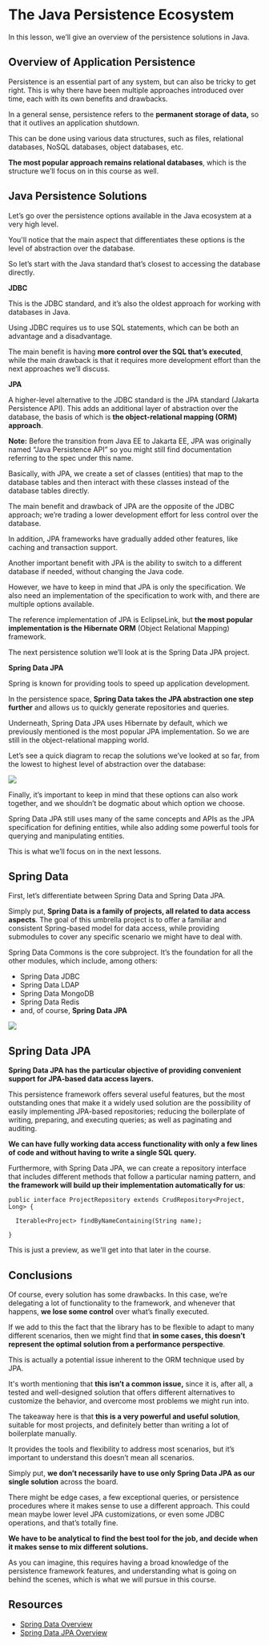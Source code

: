 # The Java Persistence Ecosystem

In this lesson, we’ll give an overview of the persistence solutions in Java.

## Overview of Application Persistence

Persistence is an essential part of any system, but can also be tricky to get right. This is why there have been multiple approaches introduced over time, each with its own benefits and drawbacks.

In a general sense, persistence refers to the **permanent storage of data,** so that it outlives an application shutdown.

This can be done using various data structures, such as files, relational databases, NoSQL databases, object databases, etc.

**The most popular approach remains relational databases**, which is the structure we’ll focus on in this course as well.

## Java Persistence Solutions

Let’s go over the persistence options available in the Java ecosystem at a very high level.

You'll notice that the main aspect that differentiates these options is the level of abstraction over the database.

So let’s start with the Java standard that’s closest to accessing the database directly.

**JDBC**

This is the JDBC standard, and it’s also the oldest approach for working with databases in Java.

Using JDBC requires us to use SQL statements, which can be both an advantage and a disadvantage.

The main benefit is having **more control over the SQL that’s executed**, while the main drawback is that it requires more development effort than the next approaches we’ll discuss.

**JPA**

A higher-level alternative to the JDBC standard is the JPA standard (Jakarta Persistence API). This adds an additional layer of abstraction over the database, the basis of which is **the object-relational mapping (ORM) approach**.

**Note:** Before the transition from Java EE to Jakarta EE, JPA was originally named “Java Persistence API” so you might still find documentation referring to the spec under this name.

Basically, with JPA, we create a set of classes (entities) that map to the database tables and then interact with these classes instead of the database tables directly.

The main benefit and drawback of JPA are the opposite of the JDBC approach; we’re trading a lower development effort for less control over the database.

In addition, JPA frameworks have gradually added other features, like caching and transaction support.

Another important benefit with JPA is the ability to switch to a different database if needed, without changing the Java code.

However, we have to keep in mind that JPA is only the specification. We also need an implementation of the specification to work with, and there are multiple options available.

The reference implementation of JPA is EclipseLink, but **the most popular implementation is the Hibernate ORM** (Object Relational Mapping) framework.

The next persistence solution we’ll look at is the Spring Data JPA project.

**Spring Data JPA**

Spring is known for providing tools to speed up application development.

In the persistence space, **Spring Data takes the JPA abstraction one step further** and allows us to quickly generate repositories and queries.

Underneath, Spring Data JPA uses Hibernate by default, which we previously mentioned is the most popular JPA implementation. So we are still in the object-relational mapping world.

Let’s see a quick diagram to recap the solutions we’ve looked at so far, from the lowest to highest level of abstraction over the database:

![](https://cdn.fs.teachablecdn.com/ADNupMnWyR7kCWRvm76Laz/https://www.filepicker.io/api/file/RlC12Yh5RJucvZq0IhzI)

Finally, it’s important to keep in mind that these options can also work together, and we shouldn’t be dogmatic about which option we choose.

Spring Data JPA still uses many of the same concepts and APIs as the JPA specification for defining entities, while also adding some powerful tools for querying and manipulating entities.

This is what we’ll focus on in the next lessons.

## Spring Data

First, let’s differentiate between Spring Data and Spring Data JPA.

Simply put, **Spring Data is a family of projects, all related to data access aspects**. The goal of this umbrella project is to offer a familiar and consistent Spring-based model for data access, while providing submodules to cover any specific scenario we might have to deal with.

Spring Data Commons is the core subproject. It’s the foundation for all the other modules, which include, among others:

-   Spring Data JDBC
-   Spring Data LDAP
-   Spring Data MongoDB
-   Spring Data Redis
-   and, of course, **Spring Data JPA**

![](https://cdn.fs.teachablecdn.com/ADNupMnWyR7kCWRvm76Laz/https://www.filepicker.io/api/file/90qVXM6REelL374tLvky)

## Spring Data JPA

**Spring Data JPA has the particular objective of providing convenient support for JPA-based data access layers.**

This persistence framework offers several useful features, but the most outstanding ones that make it a widely used solution are the possibility of easily implementing JPA-based repositories; reducing the boilerplate of writing, preparing, and executing queries; as well as paginating and auditing.

**We can have fully working data access functionality with only a few lines of code and without having to write a single SQL query.**

Furthermore, with Spring Data JPA, we can create a repository interface that includes different methods that follow a particular naming pattern, and **the framework will build up their implementation automatically for us**:

```
public interface ProjectRepository extends CrudRepository<Project, Long> {

  Iterable<Project> findByNameContaining(String name);

}
```

This is just a preview, as we'll get into that later in the course.

## Conclusions

Of course, every solution has some drawbacks. In this case, we’re delegating a lot of functionality to the framework, and whenever that happens, **we lose some control** over what’s finally executed.

If we add to this the fact that the library has to be flexible to adapt to many different scenarios, then we might find that **in some cases, this doesn’t represent the optimal solution from a performance perspective**.

This is actually a potential issue inherent to the ORM technique used by JPA.

It's worth mentioning that **this isn’t a common issue,** since it is, after all, a tested and well-designed solution that offers different alternatives to customize the behavior, and overcome most problems we might run into.

The takeaway here is that **this is a very powerful and useful solution**, suitable for most projects, and definitely better than writing a lot of boilerplate manually.

It provides the tools and flexibility to address most scenarios, but it’s important to understand this doesn’t mean all scenarios.

Simply put, **we don’t necessarily have to use only Spring Data JPA as our single solution** across the board.

There might be edge cases, a few exceptional queries, or persistence procedures where it makes sense to use a different approach. This could mean maybe lower level JPA customizations, or even some JDBC operations, and that’s totally fine.

**We have to be analytical to find the best tool for the job, and decide when it makes sense to mix different solutions.**

As you can imagine, this requires having a broad knowledge of the persistence framework features, and understanding what is going on behind the scenes, which is what we will pursue in this course.


## Resources
- [Spring Data Overview](https://spring.io/projects/spring-data)
- [Spring Data JPA Overview](https://spring.io/projects/spring-data-jpa)